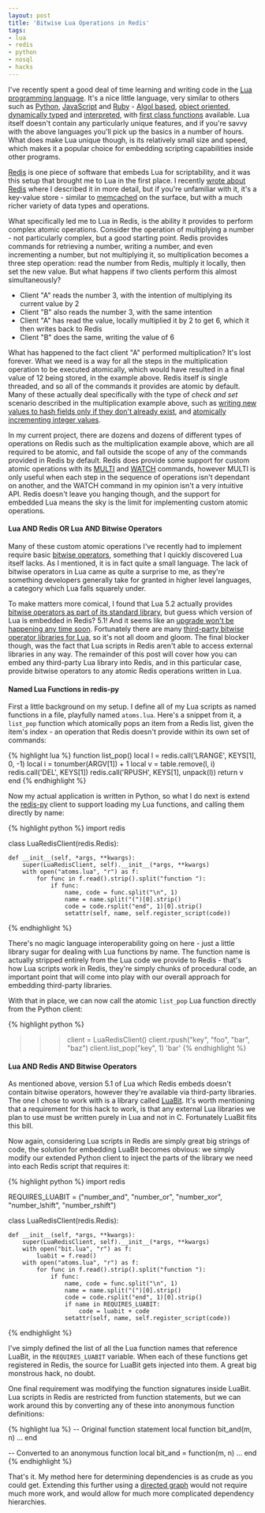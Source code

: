 ```yaml
---
layout: post
title: 'Bitwise Lua Operations in Redis'
tags:
- lua
- redis
- python
- nosql
- hacks
---
```


I've recently spent a good deal of time learning and writing code in the [Lua programming language][lua]. It's a nice little language, very similar to others such as [Python][python], [JavaScript][javascript] and [Ruby][ruby] - [Algol based][algol-based], [object oriented][object-oriented], [dynamically typed][dynamically-typed] and [interpreted][interpreted], with [first class functions][first-class-functions] available. Lua itself doesn't contain any particularly unique features, and if you're savvy with the above languages you'll pick up the basics in a number of hours. What does make Lua unique though, is its relatively small size and speed, which makes it a popular choice for embedding scripting capabilities inside other programs.

[Redis][redis] is one piece of software that embeds Lua for scriptability, and it was this setup that brought me to Lua in the first place. I recently [wrote about Redis][two-queues] where I described it in more detail, but if you're unfamiliar with it, it's a key-value store - similar to [memcached][memcached] on the surface, but with a much richer variety of data types and operations.

What specifically led me to Lua in Redis, is the ability it provides to perform complex atomic operations. Consider the operation of multiplying a number - not particularly complex, but a good starting point. Redis provides commands for retrieving a number, writing a number, and even incrementing a number, but not multiplying it, so multiplication becomes a three step operation: read the number from Redis, multiply it locally, then set the new value. But what happens if two clients perform this almost simultaneously?

- Client "A" reads the number 3, with the intention of multiplying its current value by 2
- Client "B" also reads the number 3, with the same intention
- Client "A" has read the value, locally multiplied it by 2 to get 6, which it then writes back to Redis
- Client "B" does the same, writing the value of 6

What has happened to the fact client "A" performed multiplication? It's lost forever. What we need is a way for all the steps in the multiplication operation to be executed atomically, which would have resulted in a final value of 12 being stored, in the example above. Redis itself is single threaded, and so all of the commands it provides are atomic by default. Many of these actually deal specifically with the type of *check and set* scenario described in the multiplication example above, such as [writing new values to hash fields only if they don't already exist][redis-hsetnx], and [atomically incrementing integer values][redis-incr].

In my current project, there are dozens and dozens of different types of operations on Redis such as the multiplication example above, which are all required to be atomic, and fall outside the scope of any of the commands provided in Redis by default. Redis does provide some support for custom atomic operations with its [MULTI][redis-multi] and [WATCH][redis-watch] commands, however MULTI is only useful when each step in the sequence of operations isn't dependant on another, and the WATCH command in my opinion isn't a very intuitive API. Redis doesn't leave you hanging though, and the support for embedded Lua means the sky is the limit for implementing custom atomic operations.

#### Lua AND Redis OR Lua AND Bitwise Operators

Many of these custom atomic operations I've recently had to implement require basic [bitwise operators][bitwise], something that I quickly discovered Lua itself lacks. As I mentioned, it is in fact quite a small language. The lack of bitwise operators in Lua came as quite a surprise to me, as they're something developers generally take for granted in higher level languages, a category which Lua falls squarely under.

To make matters more comical, I found that Lua 5.2 actually provides [bitwise operators as part of its standard library][lua-bitwise-5-2], but guess which version of Lua is embedded in Redis? 5.1! And it seems like an [upgrade won't be happening any time soon][redis-issue-lua-upgrade]. Fortunately there are many [third-party bitwise operator libraries for Lua][lua-bitwise-third-party], so it's not all doom and gloom. The final blocker though, was the fact that Lua scripts in Redis aren't able to access external libraries in any way. The remainder of this post will cover how you can embed any third-party Lua library into Redis, and in this particular case, provide bitwise operators to any atomic Redis operations written in Lua.

#### Named Lua Functions in redis-py

First a little background on my setup. I define all of my Lua scripts as named functions in a file, playfully named `atoms.lua`. Here's a snippet from it, a `list_pop` function which atomically pops an item from a Redis list, given the item's index - an operation that Redis doesn't provide within its own set of commands:

{% highlight lua %}
function list_pop()
    local l = redis.call('LRANGE', KEYS[1], 0, -1)
    local i = tonumber(ARGV[1]) + 1
    local v = table.remove(l, i)
    redis.call('DEL', KEYS[1])
    redis.call('RPUSH', KEYS[1], unpack(l))
    return v
end
{% endhighlight %}

Now my actual application is written in Python, so what I do next is extend the [redis-py][redis-py] client to support loading my Lua functions, and calling them directly by name:

{% highlight python %}
import redis

class LuaRedisClient(redis.Redis):

    def __init__(self, *args, **kwargs):
        super(LuaRedisClient, self).__init__(*args, **kwargs)
        with open("atoms.lua", "r") as f:
            for func in f.read().strip().split("function "):
                if func:
                    name, code = func.split("\n", 1)
                    name = name.split("(")[0].strip()
                    code = code.rsplit("end", 1)[0].strip()
                    setattr(self, name, self.register_script(code))
{% endhighlight %}

There's no magic language interoperability going on here - just a little library sugar for dealing with Lua functions by name. The function name is actually stripped entirely from the Lua code we provide to Redis - that's how Lua scripts work in Redis, they're simply chunks of procedural code, an important point that will come into play with our overall approach for embedding third-party libraries.

With that in place, we can now call the atomic `list_pop` Lua function directly from the Python client:

{% highlight python %}
>>> client = LuaRedisClient()
>>> client.rpush("key", "foo", "bar", "baz")
>>> client.list_pop("key", 1)
'bar'
{% endhighlight %}

#### Lua AND Redis AND Bitwise Operators

As mentioned above, version 5.1 of Lua which Redis embeds doesn't contain bitwise operators, however they're available via third-party libraries. The one I chose to work with is a library called [LuaBit][luabit]. It's worth mentioning that a requirement for this hack to work, is that any external Lua libraries we plan to use must be written purely in Lua and not in C. Fortunately LuaBit fits this bill.

Now again, considering Lua scripts in Redis are simply great big strings of code, the solution for embedding LuaBit becomes obvious: we simply modify our extended Python client to inject the parts of the library we need into each Redis script that requires it:

{% highlight python %}
import redis

REQUIRES_LUABIT = ("number_and", "number_or", "number_xor",
                    "number_lshift", "number_rshift")

class LuaRedisClient(redis.Redis):

    def __init__(self, *args, **kwargs):
        super(LuaRedisClient, self).__init__(*args, **kwargs)
        with open("bit.lua", "r") as f:
            luabit = f.read()
        with open("atoms.lua", "r") as f:
            for func in f.read().strip().split("function "):
                if func:
                    name, code = func.split("\n", 1)
                    name = name.split("(")[0].strip()
                    code = code.rsplit("end", 1)[0].strip()
                    if name in REQUIRES_LUABIT:
                        code = luabit + code
                    setattr(self, name, self.register_script(code))
{% endhighlight %}

I've simply defined the list of all the Lua function names that reference LuaBit, in the `REQUIRES_LUABIT` variable. When each of these functions get registered in Redis, the source for LuaBit gets injected into them. A great big monstrous hack, no doubt.

One final requirement was modifying the function signatures inside LuaBit. Lua scripts in Redis are restricted from function statements, but we can work around this by converting any of these into anonymous function definitions:

{% highlight lua %}
-- Original function statement
local function bit_and(m, n)
    ...
end

-- Converted to an anonymous function
local bit_and = function(m, n)
    ...
end
{% endhighlight %}

That's it. My method here for determining dependencies is as crude as you could get. Extending this further using a [directed graph][directed-graph] would not require much more work, and would allow for much more complicated dependency hierarchies.

[lua]: http://www.lua.org/
[python]: http://python.org
[javascript]: https://developer.mozilla.org/en-US/docs/Web/JavaScript
[ruby]: http://www.ruby-lang.org
[algol-based]: http://en.wikipedia.org/wiki/Generational_list_of_programming_languages#ALGOL_based
[object-oriented]: http://en.wikipedia.org/wiki/Object-oriented_programming
[dynamically-typed]: http://en.wikipedia.org/wiki/Dynamic_language
[interpreted]: http://en.wikipedia.org/wiki/Interpreter_(computing)
[first-class-functions]: http://en.wikipedia.org/wiki/First-class_functions
[redis]: http://redis.io
[two-queues]: /2013/02/23/a-tale-of-two-queues/
[memcached]: http://memcached.org/
[redis-hsetnx]: http://redis.io/commands/hsetnx
[redis-incr]: http://redis.io/commands/incr
[redis-multi]: http://redis.io/commands/multi
[redis-watch]: http://redis.io/commands/watch
[bitwise]: http://en.wikipedia.org/wiki/Bitwise_operation
[lua-bitwise-5-2]: http://www.lua.org/manual/5.2/manual.html#6.7
[redis-issue-lua-upgrade]: https://github.com/antirez/redis/issues/253
[lua-bitwise-third-party]: http://lua-users.org/wiki/BitwiseOperators
[redis-py]: https://github.com/andymccurdy/redis-py
[redis-lua-upgrade]: http://github.com/antirez
[luabit]: http://luaforge.net/projects/bit/
[directed-graph]: /2012/04/06/topological-sorting-acyclic-directed-graphs/
